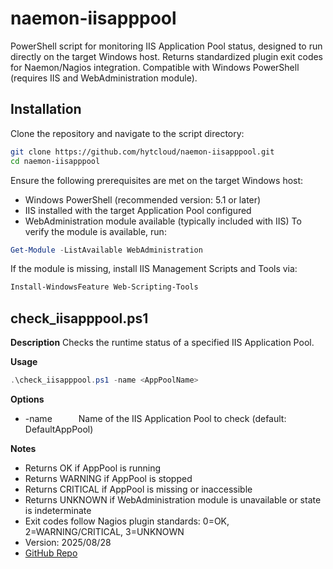 # naemon-iisapppool
PowerShell script for monitoring IIS Application Pool status, designed to run directly on the target Windows host. Returns standardized plugin exit codes for Naemon/Nagios integration. Compatible with Windows PowerShell (requires IIS and WebAdministration module).

## Installation
Clone the repository and navigate to the script directory:
```bash
git clone https://github.com/hytcloud/naemon-iisapppool.git
cd naemon-iisapppool
```
Ensure the following prerequisites are met on the target Windows host:
- Windows PowerShell (recommended version: 5.1 or later)
- IIS installed with the target Application Pool configured
- WebAdministration module available (typically included with IIS)
To verify the module is available, run:
```powershell
Get-Module -ListAvailable WebAdministration
```
If the module is missing, install IIS Management Scripts and Tools via:
```powershell
Install-WindowsFeature Web-Scripting-Tools
```

## check_iisapppool.ps1
**Description**
Checks the runtime status of a specified IIS Application Pool.

**Usage**
```powershell
.\check_iisapppool.ps1 -name <AppPoolName>
```

**Options**
- -name   Name of the IIS Application Pool to check (default: DefaultAppPool)

**Notes**
- Returns OK if AppPool is running
- Returns WARNING if AppPool is stopped
- Returns CRITICAL if AppPool is missing or inaccessible
- Returns UNKNOWN if WebAdministration module is unavailable or state is indeterminate
- Exit codes follow Nagios plugin standards: 0=OK, 2=WARNING/CRITICAL, 3=UNKNOWN
- Version: 2025/08/28
- [GitHub Repo](https://github.com/hytcloud/naemon-iisapppool.git)